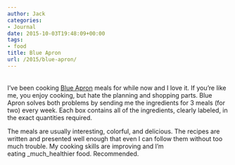 ```yaml
---
author: Jack
categories:
- Journal
date: 2015-10-03T19:48:09+00:00
tags:
- food
title: Blue Apron
url: /2015/blue-apron/
---
```


<figure><a class="fancybox" title="" href="http://baty.net/img/2015/20151003_Blue_Apron_box.jpg" rel="article0"><img src="http://baty.net/img/2015/20151003_Blue_Apron_box.jpg" alt="" /></a></p> <figcaption> 

#### </figcaption> </figure> 

I’ve been cooking [Blue Apron][1] meals for while now and I love it. If you’re like me, you enjoy cooking, but hate the planning and shopping parts. Blue Apron solves both problems by sending me the ingredients for 3 meals (for two) every week. Each box contains all of the ingredients, clearly labeled, in the exact quantities required.

The meals are usually interesting, colorful, and delicious. The recipes are written and presented well enough that even I can follow them without too much trouble. My cooking skills are improving and I’m eating _much_healthier food. Recommended.

 [1]: https://www.blueapron.com/